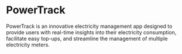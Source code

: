 # PowerTrack
PowerTrack is an innovative electricity management app designed to provide users with real-time insights into their electricity consumption, facilitate easy top-ups, and streamline the management of multiple electricity meters. 
